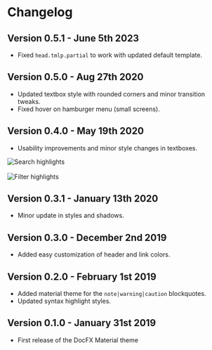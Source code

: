 # Changelog

## Version 0.5.1 - June 5th 2023

- Fixed `head.tmlp.partial` to work with updated default template.

## Version 0.5.0 - Aug 27th 2020

- Updated textbox style with rounded corners and minor transition tweaks.
- Fixed hover on hamburger menu (small screens).

## Version 0.4.0 - May 19th 2020

- Usability improvements and minor style changes in textboxes.

<img src="./images/index/docfx-search.gif" alt="Search highlights" class="small-image"/>

<br/>
<br/>

<img src="./images/index/docfx-filter.gif" alt="Filter highlights" class="small-image"/>


## Version 0.3.1 - January 13th 2020

- Minor update in styles and shadows.

## Version 0.3.0 - December 2nd 2019

- Added easy customization of header and link colors.

## Version 0.2.0 - February 1st 2019

- Added material theme for the `note|warning|caution` blockquotes.
- Updated syntax highlight styles.

## Version 0.1.0 - January 31st 2019

- First release of the DocFX Material theme
